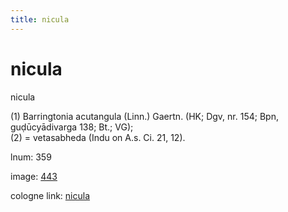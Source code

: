 ```yaml
---
title: nicula
---
```


# nicula

nicula  <div n="P" />(1) Barringtonia acutangula (Linn.) Gaertn. (HK; Dgv, nr. 154; Bpn, <div n="lb" />guḍūcyādivarga 138; Bt.; VG); <div n="P" />(2) = vetasabheda (Indu on A.s. Ci. 21, 12).

lnum: 359

image: [443](https://www.sanskrit-lexicon.uni-koeln.de/scans/csl-apidev/servepdf.php?dict=snp&page=443)

cologne link: [nicula](https://sanskrit-lexicon.uni-koeln.de/scans/csl-apidev/getword.php?dict=snp&key=nicula)

